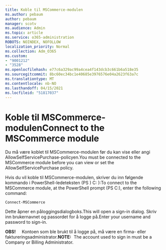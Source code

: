 ```yaml
---
title: Koble til MSCommerce-modulen
ms.author: pebaum
author: pebaum
manager: scotv
ms.audience: Admin
ms.topic: article
ms.service: o365-administration
ROBOTS: NOINDEX, NOFOLLOW
localization_priority: Normal
ms.collection: Adm_O365
ms.custom:
- "9001212"
- "3528"
ms.openlocfilehash: e77c6a329ac99a4cea4f143dcb3c661b6a518e35
ms.sourcegitcommit: 8bc60ec34bc1e40685e3976576e04a2623f63a7c
ms.translationtype: MT
ms.contentlocale: nb-NO
ms.lasthandoff: 04/15/2021
ms.locfileid: "51817037"
---
```

# <a name="connect-to-the-mscommerce-module"></a><span data-ttu-id="e3e0b-102">Koble til MSCommerce-modulen</span><span class="sxs-lookup"><span data-stu-id="e3e0b-102">Connect to the MSCommerce module</span></span>

<span data-ttu-id="e3e0b-103">Du må være koblet til MSCommerce-modulen før du kan vise eller angi AllowSelfServicePurchase-policyen.</span><span class="sxs-lookup"><span data-stu-id="e3e0b-103">You must be connected to the MSCommerce module before you can view or set the AllowSelfServicePurchase policy.</span></span>  

<span data-ttu-id="e3e0b-104">Hvis du vil koble til MSCommerce-modulen, skriver du inn følgende kommando i PowerShell-ledeteksten (PS \) C: ):</span><span class="sxs-lookup"><span data-stu-id="e3e0b-104">To connect to the MSCommerce module, at the PowerShell prompt (PS C:\), enter the following command:</span></span>

`Connect-MSCommerce`

<span data-ttu-id="e3e0b-105">Dette åpner en påloggingsdialogboks.</span><span class="sxs-lookup"><span data-stu-id="e3e0b-105">This will open a sign-in dialog.</span></span> <span data-ttu-id="e3e0b-106">Skriv inn brukernavnet og passordet for å logge på.</span><span class="sxs-lookup"><span data-stu-id="e3e0b-106">Enter your username and password to sign-in.</span></span>

<span data-ttu-id="e3e0b-107">**OBS!** &nbsp; &nbsp; Kontoen som ble brukt til å logge på, må være en firma- eller faktureringsadministrator.</span><span class="sxs-lookup"><span data-stu-id="e3e0b-107">**NOTE:**&nbsp;&nbsp;The account used to sign in must be a Company or Billing Administrator.</span></span>
